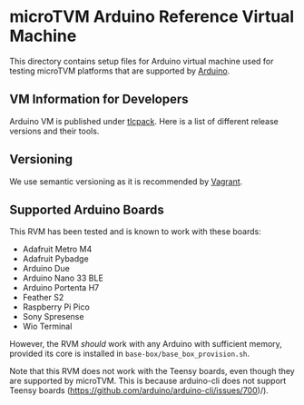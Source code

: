<!--- Licensed to the Apache Software Foundation (ASF) under one -->
<!--- or more contributor license agreements.  See the NOTICE file -->
<!--- distributed with this work for additional information -->
<!--- regarding copyright ownership.  The ASF licenses this file -->
<!--- to you under the Apache License, Version 2.0 (the -->
<!--- "License"); you may not use this file except in compliance -->
<!--- with the License.  You may obtain a copy of the License at -->

<!---   http://www.apache.org/licenses/LICENSE-2.0 -->

<!--- Unless required by applicable law or agreed to in writing, -->
<!--- software distributed under the License is distributed on an -->
<!--- "AS IS" BASIS, WITHOUT WARRANTIES OR CONDITIONS OF ANY -->
<!--- KIND, either express or implied.  See the License for the -->
<!--- specific language governing permissions and limitations -->
<!--- under the License. -->

# microTVM Arduino Reference Virtual Machine

This directory contains setup files for Arduino virtual machine used for testing
microTVM platforms that are supported by [Arduino](https://www.arduino.cc/).

## VM Information for Developers
Arduino VM is published under [tlcpack](https://app.vagrantup.com/tlcpack).
Here is a list of different release versions and their tools.

## Versioning
We use semantic versioning as it is recommended by [Vagrant](https://www.vagrantup.com/docs/boxes/versioning).

## Supported Arduino Boards
This RVM has been tested and is known to work with these boards:
- Adafruit Metro M4
- Adafruit Pybadge
- Arduino Due
- Arduino Nano 33 BLE
- Arduino Portenta H7
- Feather S2
- Raspberry Pi Pico
- Sony Spresense
- Wio Terminal

However, the RVM *should* work with any Arduino with sufficient memory, provided
its core is installed in `base-box/base_box_provision.sh`.

Note that this RVM does not work with the Teensy boards, even though they are
supported by microTVM. This is because arduino-cli does not support Teensy
boards (https://github.com/arduino/arduino-cli/issues/700)/).
